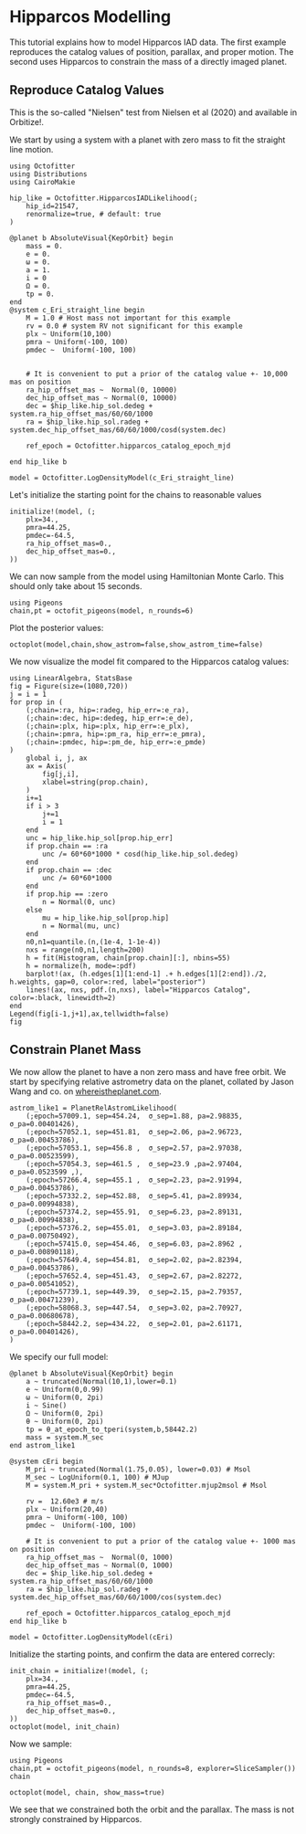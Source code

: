 # Hipparcos Modelling

This tutorial explains how to model Hipparcos IAD data. The first example reproduces the catalog values of position, parallax, and proper motion. The second uses Hipparcos to constrain the mass of a directly imaged planet.

## Reproduce Catalog Values
This is the so-called "Nielsen" test from Nielsen et al (2020) and available in Orbitize!.

We start by using a system with a planet with zero mass to fit the straight line motion.

```@example 1
using Octofitter
using Distributions
using CairoMakie

hip_like = Octofitter.HipparcosIADLikelihood(;
    hip_id=21547,
    renormalize=true, # default: true
)

@planet b AbsoluteVisual{KepOrbit} begin
    mass = 0.
    e = 0. 
    ω = 0. 
    a = 1.
    i = 0
    Ω = 0.
    tp = 0.
end
@system c_Eri_straight_line begin
    M = 1.0 # Host mass not important for this example
    rv = 0.0 # system RV not significant for this example
    plx ~ Uniform(10,100)
    pmra ~ Uniform(-100, 100)
    pmdec ~  Uniform(-100, 100)


    # It is convenient to put a prior of the catalog value +- 10,000 mas on position
    ra_hip_offset_mas ~  Normal(0, 10000)
    dec_hip_offset_mas ~ Normal(0, 10000)
    dec = $hip_like.hip_sol.dedeg + system.ra_hip_offset_mas/60/60/1000
    ra = $hip_like.hip_sol.radeg + system.dec_hip_offset_mas/60/60/1000/cosd(system.dec)

    ref_epoch = Octofitter.hipparcos_catalog_epoch_mjd

end hip_like b

model = Octofitter.LogDensityModel(c_Eri_straight_line)
```

Let's initialize the starting point for the chains to reasonable values
```@example 1
initialize!(model, (;
    plx=34.,
    pmra=44.25,
    pmdec=-64.5,
    ra_hip_offset_mas=0.,
    dec_hip_offset_mas=0.,
))
```

We can now sample from the model using Hamiltonian Monte Carlo. This should only take about 15 seconds.
```@example 1
using Pigeons
chain,pt = octofit_pigeons(model, n_rounds=6)
```

Plot the posterior values:
```@example 1
octoplot(model,chain,show_astrom=false,show_astrom_time=false)
```


We now visualize the model fit compared to the Hipparcos catalog values:
```@example 1
using LinearAlgebra, StatsBase
fig = Figure(size=(1080,720))
j = i = 1
for prop in (
    (;chain=:ra, hip=:radeg, hip_err=:e_ra), 
    (;chain=:dec, hip=:dedeg, hip_err=:e_de),
    (;chain=:plx, hip=:plx, hip_err=:e_plx), 
    (;chain=:pmra, hip=:pm_ra, hip_err=:e_pmra), 
    (;chain=:pmdec, hip=:pm_de, hip_err=:e_pmde)
)
    global i, j, ax
    ax = Axis(
        fig[j,i],
        xlabel=string(prop.chain),
    )
    i+=1
    if i > 3
        j+=1
        i = 1
    end
    unc = hip_like.hip_sol[prop.hip_err]
    if prop.chain == :ra
        unc /= 60*60*1000 * cosd(hip_like.hip_sol.dedeg)
    end
    if prop.chain == :dec
        unc /= 60*60*1000
    end
    if prop.hip == :zero
        n = Normal(0, unc)
    else
        mu = hip_like.hip_sol[prop.hip]
        n = Normal(mu, unc)
    end
    n0,n1=quantile.(n,(1e-4, 1-1e-4))
    nxs = range(n0,n1,length=200)
    h = fit(Histogram, chain[prop.chain][:], nbins=55)
    h = normalize(h, mode=:pdf)
    barplot!(ax, (h.edges[1][1:end-1] .+ h.edges[1][2:end])./2, h.weights, gap=0, color=:red, label="posterior")
    lines!(ax, nxs, pdf.(n,nxs), label="Hipparcos Catalog", color=:black, linewidth=2)
end
Legend(fig[i-1,j+1],ax,tellwidth=false)
fig
```


## Constrain Planet Mass

We now allow the planet to have a non zero mass and have free orbit. We start by specifying relative astrometry data on the planet, collated by Jason Wang and co. on [whereistheplanet.com](http://whereistheplanet.com).

```@example 1
astrom_like1 = PlanetRelAstromLikelihood(
    (;epoch=57009.1, sep=454.24,  σ_sep=1.88, pa=2.98835, σ_pa=0.00401426),
    (;epoch=57052.1, sep=451.81,  σ_sep=2.06, pa=2.96723, σ_pa=0.00453786),
    (;epoch=57053.1, sep=456.8 ,  σ_sep=2.57, pa=2.97038, σ_pa=0.00523599),
    (;epoch=57054.3, sep=461.5 ,  σ_sep=23.9 ,pa=2.97404, σ_pa=0.0523599 ,),
    (;epoch=57266.4, sep=455.1 ,  σ_sep=2.23, pa=2.91994, σ_pa=0.00453786),
    (;epoch=57332.2, sep=452.88,  σ_sep=5.41, pa=2.89934, σ_pa=0.00994838),
    (;epoch=57374.2, sep=455.91,  σ_sep=6.23, pa=2.89131, σ_pa=0.00994838),
    (;epoch=57376.2, sep=455.01,  σ_sep=3.03, pa=2.89184, σ_pa=0.00750492),
    (;epoch=57415.0, sep=454.46,  σ_sep=6.03, pa=2.8962 , σ_pa=0.00890118),
    (;epoch=57649.4, sep=454.81,  σ_sep=2.02, pa=2.82394, σ_pa=0.00453786),
    (;epoch=57652.4, sep=451.43,  σ_sep=2.67, pa=2.82272, σ_pa=0.00541052),
    (;epoch=57739.1, sep=449.39,  σ_sep=2.15, pa=2.79357, σ_pa=0.00471239),
    (;epoch=58068.3, sep=447.54,  σ_sep=3.02, pa=2.70927, σ_pa=0.00680678),
    (;epoch=58442.2, sep=434.22,  σ_sep=2.01, pa=2.61171, σ_pa=0.00401426),
)
```

We specify our full model:
```@example 1
@planet b AbsoluteVisual{KepOrbit} begin
    a ~ truncated(Normal(10,1),lower=0.1)
    e ~ Uniform(0,0.99)
    ω ~ Uniform(0, 2pi)
    i ~ Sine()
    Ω ~ Uniform(0, 2pi)
    θ ~ Uniform(0, 2pi)
    tp = θ_at_epoch_to_tperi(system,b,58442.2) 
    mass = system.M_sec
end astrom_like1

@system cEri begin
    M_pri ~ truncated(Normal(1.75,0.05), lower=0.03) # Msol
    M_sec ~ LogUniform(0.1, 100) # MJup
    M = system.M_pri + system.M_sec*Octofitter.mjup2msol # Msol

    rv =  12.60e3 # m/s
    plx ~ Uniform(20,40)
    pmra ~ Uniform(-100, 100)
    pmdec ~  Uniform(-100, 100)

    # It is convenient to put a prior of the catalog value +- 1000 mas on position
    ra_hip_offset_mas ~  Normal(0, 1000)
    dec_hip_offset_mas ~ Normal(0, 1000)
    dec = $hip_like.hip_sol.dedeg + system.ra_hip_offset_mas/60/60/1000
    ra = $hip_like.hip_sol.radeg + system.dec_hip_offset_mas/60/60/1000/cos(system.dec)

    ref_epoch = Octofitter.hipparcos_catalog_epoch_mjd
end hip_like b

model = Octofitter.LogDensityModel(cEri)
```

Initialize the starting points, and confirm the data are entered correcly:
```@example 1
init_chain = initialize!(model, (;
    plx=34.,
    pmra=44.25,
    pmdec=-64.5,
    ra_hip_offset_mas=0.,
    dec_hip_offset_mas=0.,
))
octoplot(model, init_chain)
```


Now we sample:
```@example 1
using Pigeons
chain,pt = octofit_pigeons(model, n_rounds=8, explorer=SliceSampler())
chain
```

```@example 1
octoplot(model, chain, show_mass=true)
```

We see that we constrained both the orbit and the parallax. The mass is not strongly constrained by Hipparcos.